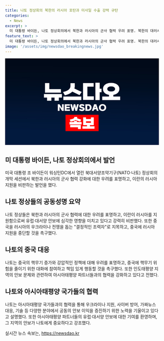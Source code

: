 ```yaml
---
title: 나토 정상회의 북한의 러시아 포탄과 미사일 수출 강력 규탄
categories:
  - News
excerpt: >
  미 대통령 바이든, 나토 정상회의에서 북한과 러시아의 군사 협력 우려 표명. 북한의 대러시아 무기 수출을 강력히 규탄하며 중국 관련 우크라이나 전쟁 지원 중단 촉구, 중국의 핵무기 확충에 대화 참여 촉구. 11일 아시아태평양 파트너들과의 협력 강조. 인도태평양이 유럽·대서양 안보에 직접적 영향을 미치는 중요한 지역으로 지목함. (단어수: 55)
feature_text: >
  미 대통령 바이든, 나토 정상회의에서 북한과 러시아의 군사 협력 우려 표명. 북한의 대러시아 무기 수출을 강력히 규탄하며 중국 관련 우크라이나 전쟁 지원 중단 촉구, 중국의 핵무기 확충에 대화 참여 촉구. 11일 아시아태평양 파트너들과의 협력 강조. 인도태평양이 유럽·대서양 안보에 직접적 영향을 미치는 중요한 지역으로 지목함. (단어수: 55)
image: '/assets/img/newsdao_breakingnews.jpg'
---
```


<p><img src="/assets/img/newsdao_breakingnews.jpg" alt="cryptoinkorea 속보" /></p>

<h2 data-ke-size="size26">미 대통령 바이든, 나토 정상회의에서 발언</h2>

<p data-ke-size="size16">미국 대통령 조 바이든이 워싱턴DC에서 열린 북대서양조약기구(NATO·나토) 정상회의 개막 세션에서 북한과 러시아의 군사 협력 강화에 대한 우려를 표명하고, 이란의 러시아 지원을 비판하는 발언을 했다.</p>

<h2 data-ke-size="size24">나토 정상들의 공동성명 요약</h2>

<p data-ke-size="size16">나토 정상들은 북한과 러시아의 군사 협력에 대한 우려를 표명하고, 이란이 러시아를 지원함으로써 유럽·대서양 안보에 심각한 영향을 미치고 있다고 강력히 비판했다. 또한 중국을 러시아의 우크라이나 전쟁을 돕는 "결정적인 조력자"로 지목하고, 중국에 러시아 지원을 중단할 것을 촉구했다.</p>

<h2 data-ke-size="size24">나토의 중국 대응</h2>

<p data-ke-size="size16">나토는 중국의 핵무기 증가와 강압적인 정책에 대해 우려를 표명하고, 중국에 핵무기 위험을 줄이기 위한 대화에 참여하고 책임 있게 행동할 것을 촉구했다. 또한 인도태평양 지역의 안보 문제와 관련하여 아시아태평양 파트너들과의 협력을 강화하고 있다고 전했다.</p>

<h2 data-ke-size="size24">나토와 아시아태평양 국가들의 협력</h2>

<p data-ke-size="size16">나토는 아시아태평양 국가들과의 협력을 통해 우크라이나 지원, 사이버 방어, 가짜뉴스 대응, 기술 등 다양한 분야에서 공동의 안보 이익을 증진하기 위한 노력을 기울이고 있다고 설명했다. 또한 아시아태평양 파트너들의 유럽·대서양 안보에 대한 기여를 환영하며, 그 지역의 안보가 나토에게 중요하다고 강조했다.</p>
실시간 뉴스 속보는, <a href="https://newsdao.kr" rel="dofollow">https://newsdao.kr</a>


